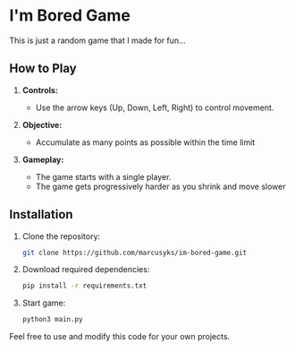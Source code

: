# I'm Bored Game

This is just a random game that I made for fun...

## How to Play

1. **Controls:**
    - Use the arrow keys (Up, Down, Left, Right) to control movement.

2. **Objective:**
    - Accumulate as many points as possible within the time limit

3. **Gameplay:**
    - The game starts with a single player.
    - The game gets progressively harder as you shrink and move slower

## Installation

1. Clone the repository:

    ```bash
    git clone https://github.com/marcusyks/im-bored-game.git
    ```

2. Download required dependencies:

    ```bash
    pip install -r requirements.txt
    ```

2. Start game:

    ```bash
    python3 main.py
    ```

Feel free to use and modify this code for your own projects.